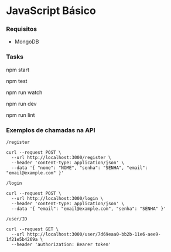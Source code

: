# JavaScript Básico

### Requisitos
- MongoDB

### Tasks
npm start

npm test

npm run watch

npm run dev

npm run lint

### Exemplos de chamadas na API

`/register`
```shell
curl --request POST \
  --url http://localhost:3000/register \
  --header 'content-type: application/json' \
  --data '{ "nome": "NOME", "senha": "SENHA", "email": "email@example.com" }'
```

`/login`
```shell
curl --request POST \
  --url http://localhost:3000/login \
  --header 'content-type: application/json' \
  --data '{ "email": "email@example.com", "senha": "SENHA" }'
```

`/user/ID`
```shell
curl --request GET \
  --url http://localhost:3000/user/7d69eaa0-bb2b-11e6-aee9-1f21e5b4269a \
  --header 'authorization: Bearer token'
```
